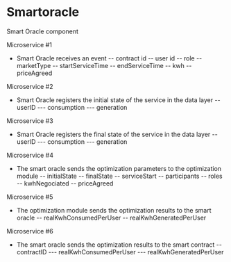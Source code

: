 # Smartoracle
Smart Oracle component

Microservice #1
- Smart Oracle receives an event
-- contract id
-- user id
-- role
-- marketType
-- startServiceTime
-- endServiceTime
-- kwh
-- priceAgreed

Microservice #2
- Smart Oracle registers the initial state of the service in the data layer
-- userID
--- consumption
--- generation

Microservice #3
- Smart Oracle registers the final state of the service in the data layer
-- userID
--- consumption
--- generation

Microservice #4
- The smart oracle sends the optimization parameters to the optimization module
-- initialState
-- finalState
-- serviceStart
-- participants
-- roles
-- kwhNegociated
-- priceAgreed

Microservice #5
- The optimization module sends the optimization results to the smart oracle
-- realKwhConsumedPerUser
-- realKwhGeneratedPerUser

Microservice #6
- The smart oracle sends the optimization results to the smart contract
-- contractID
--- realKwhConsumedPerUser
--- realKwhGeneratedPerUser
